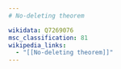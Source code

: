 ```yaml
---
# No-deleting theorem

wikidata: Q7269076
msc_classification: 81
wikipedia_links:
  - "[[No-deleting theorem]]"
---
```

